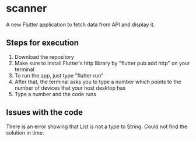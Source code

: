 # scanner

A new Flutter application to fetch data from API and display it.

## Steps for execution

1. Download the repository
2. Make sure to install Flutter's http library by "flutter pub add http" on your terminal
3. To run the app, just type "flutter run"
4. After that, the terminal asks you to type a number which points to the number of devices that your host desktop has
5. Type a number and the code runs

## Issues with the code

There is an error showing that List<String> is not a type to String. Could not find the solution in time.
